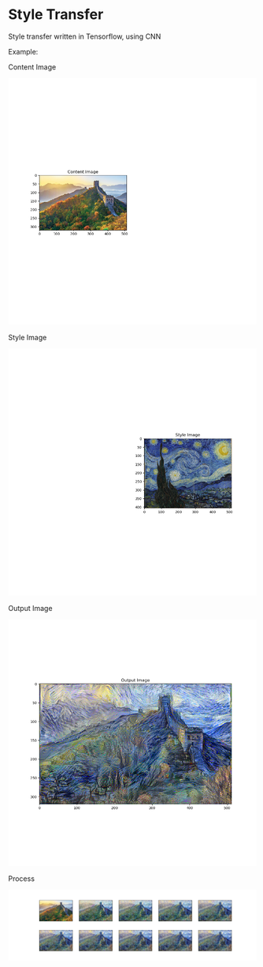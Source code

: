 Style Transfer
=============

Style transfer written in Tensorflow, using CNN

Example:

Content Image  

![ContentImage](https://raw.githubusercontent.com/Merle-Zhang/StyleTransfer/master/Example/The%20Great%20Wall/Content%20Image.png)

Style Image

![Style Image](https://raw.githubusercontent.com/Merle-Zhang/StyleTransfer/master/Example/The%20Great%20Wall/Style%20Image.png)

Output Image

![OutputImage](https://raw.githubusercontent.com/Merle-Zhang/StyleTransfer/master/Example/The%20Great%20Wall/Output%20Image.png)

Process

![Process](https://raw.githubusercontent.com/Merle-Zhang/StyleTransfer/master/Example/The%20Great%20Wall/Process.png)



